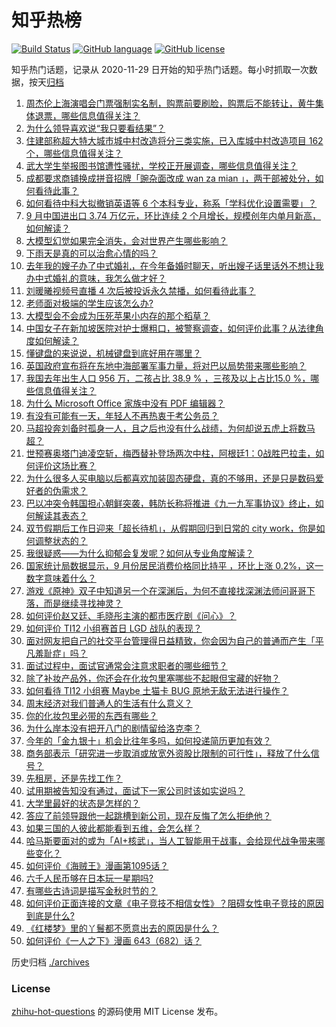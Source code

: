 # 知乎热榜
[![Build Status](https://github.com/ToWeLong/zhihu-hot-questions/workflows/CI/badge.svg)](https://github.com/ToWeLong/zhihu-hot-questions/actions)
[![GitHub language](https://img.shields.io/badge/language-golang-orange.svg)](https://golang.org/)
[![GitHub license](https://img.shields.io/github/license/ToWeLong/zhihu-hot-questions)](https://github.com/ToWeLong/zhihu-hot-questions/blob/main/LICENSE)

知乎热门话题，记录从 2020-11-29 日开始的知乎热门话题。每小时抓取一次数据，按天[归档](./archives)

<!-- BEGIN -->

1. [周杰伦上海演唱会门票强制实名制，购票前要刷脸，购票后不能转让，黄牛集体退票，哪些信息值得关注？](https://www.zhihu.com/question/625766299)
1. [为什么领导喜欢说“我只要看结果”？](https://www.zhihu.com/question/593292093)
1. [住建部称超大特大城市城中村改造将分三类实施，已入库城中村改造项目 162 个，哪些信息值得关注？](https://www.zhihu.com/question/625753283)
1. [武大学生举报图书馆遭性骚扰，学校正开展调查，哪些信息值得关注？](https://www.zhihu.com/question/625750958)
1. [成都要求商铺换成拼音招牌「豌杂面改成 wan za mian 」，两干部被处分，如何看待此事？](https://www.zhihu.com/question/625283398)
1. [如何看待中科大拟撤销英语等 6 个本科专业，称系「学科优化设置需要」？](https://www.zhihu.com/question/625905700)
1. [9 月中国进出口 3.74 万亿元，环比连续 2 个月增长，规模创年内单月新高，如何解读？](https://www.zhihu.com/question/625917017)
1. [大模型幻觉如果完全消失，会对世界产生哪些影响？](https://www.zhihu.com/question/625115981)
1. [下雨天是真的可以治愈心情的吗？](https://www.zhihu.com/question/625910220)
1. [去年我的嫂子办了中式婚礼，在今年备婚时聊天，听出嫂子话里话外不想让我办中式婚礼的意味，我怎么做才好？](https://www.zhihu.com/question/625555859)
1. [刘暖曦视频号直播 4 次后被投诉永久禁播，如何看待此事？](https://www.zhihu.com/question/625768321)
1. [老师面对极端的学生应该怎么办?](https://www.zhihu.com/question/623011670)
1. [大模型会不会成为压死苹果小内存的那个稻草？](https://www.zhihu.com/question/617919500)
1. [中国女子在新加坡医院对护士爆粗口，被警察调查，如何评价此事？从法律角度如何解读？](https://www.zhihu.com/question/625744749)
1. [懂键盘的来说说，机械键盘到底好用在哪里？](https://www.zhihu.com/question/617803768)
1. [英国政府宣布将在东地中海部署军事力量，将对巴以局势带来哪些影响？](https://www.zhihu.com/question/625906541)
1. [我国去年出生人口 956 万，二孩占比 38.9 % ，三孩及以上占比15.0 %，哪些信息值得关注？](https://www.zhihu.com/question/625777121)
1. [为什么 Microsoft Office 家族中没有 PDF 编辑器？](https://www.zhihu.com/question/266845010)
1. [有没有可能有一天，年轻人不再热衷于考公务员？](https://www.zhihu.com/question/623119916)
1. [马超投奔刘备时孤身一人，且之后也没有什么战绩，为何却说五虎上将数马超？](https://www.zhihu.com/question/625249256)
1. [世预赛奥塔门迪凌空斩，梅西替补登场两次中柱，阿根廷1：0战胜巴拉圭，如何评价这场比赛？](https://www.zhihu.com/question/625916769)
1. [为什么很多人买电脑以后都喜欢加装固态硬盘，真的不够用，还是只是数码爱好者的伪需求？](https://www.zhihu.com/question/625491193)
1. [巴以冲突令韩国担心朝鲜突袭，韩防长称将推进《九一九军事协议》终止，如何解读其表态？](https://www.zhihu.com/question/625617408)
1. [双节假期后工作日迎来「超长待机」，从假期回归到日常的 city work，你是如何调整状态的？](https://www.zhihu.com/question/625824306)
1. [我很疑惑——为什么抑郁会复发呢？如何从专业角度解读？](https://www.zhihu.com/question/621408322)
1. [国家统计局数据显示，9 月份居民消费价格同比持平 ，环比上涨 0.2%，这一数字意味着什么？](https://www.zhihu.com/question/625912847)
1. [游戏《原神》双子中知道另一个在深渊后，为何不直接找深渊法师问哥哥下落，而是继续寻找神灵？](https://www.zhihu.com/question/485034912)
1. [如何评价赵又廷、毛晓彤主演的都市医疗剧《问心》？](https://www.zhihu.com/question/625001660)
1. [如何评价 TI12 小组赛首日 LGD 战队的表现？](https://www.zhihu.com/question/625884768)
1. [面对网友把自己的社交平台管理得日益精致，你会因为自己的普通而产生「平凡羞耻症」吗？](https://www.zhihu.com/question/625769736)
1. [面试过程中，面试官通常会注意求职者的哪些细节？](https://www.zhihu.com/question/622556040)
1. [除了补妆产品外，你还会在化妆包里塞哪些不起眼但宝藏的好物？](https://www.zhihu.com/question/625152041)
1. [如何看待 TI12 小组赛 Maybe 土猫卡 BUG 原地无敌无法进行操作？](https://www.zhihu.com/question/625923340)
1. [周末经济对我们普通人的生活有什么意义？](https://www.zhihu.com/question/625851800)
1. [你的化妆包里必带的东西有哪些？](https://www.zhihu.com/question/623832980)
1. [为什么岸本没有把开八门的剧情留给洛克李？](https://www.zhihu.com/question/471522914)
1. [今年的「金九银十」机会比往年多吗，如何投递简历更加有效？](https://www.zhihu.com/question/622554242)
1. [商务部表示「研究进一步取消或放宽外资股比限制的可行性」，释放了什么信号？](https://www.zhihu.com/question/625792908)
1. [先租房，还是先找工作？](https://www.zhihu.com/question/625366157)
1. [试用期被告知没有通过，面试下一家公司时该如实说吗？](https://www.zhihu.com/question/622556014)
1. [大学里最好的状态是怎样的？](https://www.zhihu.com/question/373998266)
1. [答应了前领导跟他一起跳槽到新公司，现在反悔了怎么拒绝他？](https://www.zhihu.com/question/625276145)
1. [如果三国的人彼此都能看到五维，会怎么样？](https://www.zhihu.com/question/621260472)
1. [哈马斯要面对的或为「AI+核武」，当人工智能用于战事，会给现代战争带来哪些变化？](https://www.zhihu.com/question/625789165)
1. [如何评价《海贼王》漫画第1095话？](https://www.zhihu.com/question/625818595)
1. [六千人民币够在日本玩一星期吗?](https://www.zhihu.com/question/624777236)
1. [有哪些古诗词是描写金秋时节的？](https://www.zhihu.com/question/625825291)
1. [如何评价正面连接的文章《电子竞技不相信女性》？阻碍女性电子竞技的原因到底是什么?](https://www.zhihu.com/question/625757916)
1. [《红楼梦》里的丫鬟都不愿意出去的原因是什么？](https://www.zhihu.com/question/559719324)
1. [如何评价《一人之下》漫画 643（682）话？](https://www.zhihu.com/question/625879568)

<!-- END -->

历史归档 [./archives](./archives)


### License
[zhihu-hot-questions](https://github.com/towelong/zhihu-hot-questions) 的源码使用 MIT License 发布。